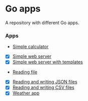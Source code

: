# Go apps

A repository with different Go apps.

### Apps

- [Simple calculator](./simple-calculator/README.md)
- [x] [Simple web server]()
- [x] [Simple web server with templates]()
- [Reading file](./read-file/README.md)
- [x] [Reading and writing JSON files]()
- [x] [Reading and writing CSV files]()
- [x] [Weather app]()
